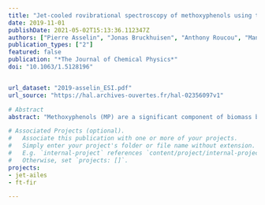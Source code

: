 ```yaml
---
title: "Jet-cooled rovibrational spectroscopy of methoxyphenols using two complementary FTIR and QCL based spectrometers"
date: 2019-11-01
publishDate: 2021-05-02T15:13:36.112347Z
authors: ["Pierre Asselin", "Jonas Bruckhuisen", "Anthony Roucou", "Manuel Goubet", martin-drumel, "Atef Jabri", "Yamna Belkhodja", "Pascale Soulard", "Robert Georges", "Arnaud Cuisset"]
publication_types: ["2"]
featured: false
publication: "*The Journal of Chemical Physics*"
doi: "10.1063/1.5128196"


url_dataset: "2019-asselin_ESI.pdf"
url_source: "https://hal.archives-ouvertes.fr/hal-02356097v1"

# Abstract
abstract: "Methoxyphenols (MP) are a significant component of biomass burning emissions which mainly exists in our atmosphere in the gas phase where they contribute to the formation of secondary organic aerosols (SOA). Rovibrational spectroscopy is a promising tool to monitor atmospheric MPs and infer their role in SOAs formation. In this study, we bring a new perspective on the rovibrational analysis of MP isomers by taking advantage of two complementary devices combining jet-cooled environments and absorption spectroscopy: the JET-AILES and the SPIRALES setups. Based on Q-branches frequency positions measured in the Jet-AILES FTIR spectra and guided by quantum chemistry calculations, we propose an extended vibrational and conformational analysis of the different MP isomers in their fingerprint region. Some modes such as far-IR out-of-plane -OH bending or mid-IR in-plane -CH bending allow to assign individually all the stable conformers. Finally, using the SPIRALES setup with three different EC-QCL sources centered on the 930–990 cm<sup>−1</sup> and the 1580–1690 cm<sup>−1</sup> ranges, it was possible to proceed to the rovibrational analysis of the ν<sub>18</sub> ring in-plane bending mode of the MP meta isomer providing a set of reliable excited state parameters which confirms the correct assignment of two conformers. Interestingly, the observation of broad Q branches without visible P- and R-branches in the region of the C–C ring stretching bands was interpreted as being probably due to a vibrational perturbation. These results highlight the complementarity of broadband FTIR and narrowband laser spectroscopic techniques to reveal the vibrational conformational signatures of atmospheric compounds over a large infrared spectral range."

# Associated Projects (optional).
#   Associate this publication with one or more of your projects.
#   Simply enter your project's folder or file name without extension.
#   E.g. `internal-project` references `content/project/internal-project/index.md`.
#   Otherwise, set `projects: []`.
projects:
- jet-ailes
- ft-fir

---
```


